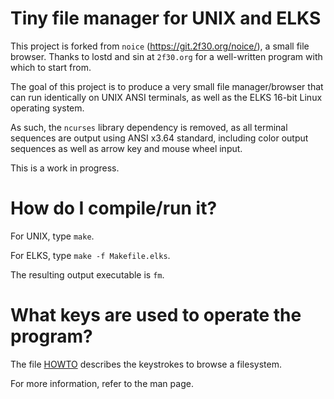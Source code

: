 # Tiny file manager for UNIX and ELKS

This project is forked from `noice` (https://git.2f30.org/noice/), a small file browser.
Thanks to lostd and sin at `2f30.org` for a well-written program with which to start from.

The goal of this project is to produce a very small file manager/browser
that can run identically on UNIX ANSI terminals, as well as the ELKS 16-bit
Linux operating system.

As such, the `ncurses` library dependency is removed, as all terminal
sequences are output using ANSI x3.64 standard, including color output
sequences as well as arrow key and mouse wheel input.

This is a work in progress.

# How do I compile/run it?

For UNIX, type `make`.

For ELKS, type `make -f Makefile.elks`.

The resulting output executable is `fm`.

# What keys are used to operate the program?

The file [HOWTO](https://github.com/ghaerr/fm/blob/master/HOWTO) describes
the keystrokes to browse a filesystem.

For more information, refer to the man page.
